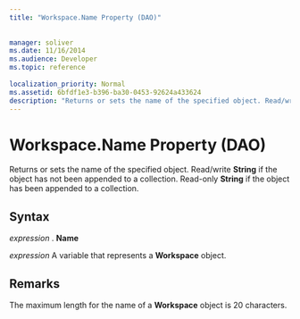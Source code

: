 ```yaml
---
title: "Workspace.Name Property (DAO)"
 
 
manager: soliver
ms.date: 11/16/2014
ms.audience: Developer
ms.topic: reference
  
localization_priority: Normal
ms.assetid: 6bfdf1e3-b396-ba30-0453-92624a433624
description: "Returns or sets the name of the specified object. Read/write String if the object has not been appended to a collection. Read-only String if the object has been appended to a collection."
---
```


# Workspace.Name Property (DAO)

Returns or sets the name of the specified object. Read/write **String** if the object has not been appended to a collection. Read-only **String** if the object has been appended to a collection. 
  
## Syntax

 *expression*  . **Name**
  
 *expression*  A variable that represents a **Workspace** object. 
  
## Remarks

The maximum length for the name of a **Workspace** object is 20 characters. 
  

